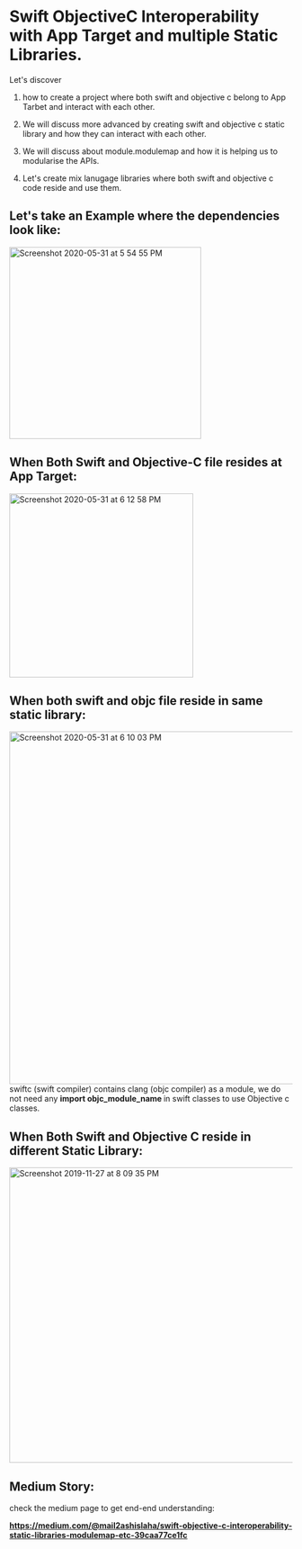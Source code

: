 # Swift ObjectiveC Interoperability with App Target and multiple Static Libraries.

Let's discover 
1. how to create a project where both swift and objective c belong to App Tarbet and interact with each other. 

2. We will discuss more advanced by creating swift and objective c static library and how they can interact with each other.

3. We will discuss about module.modulemap and how it is helping us to modularise the APIs.

4. Let's create mix lanugage libraries where both swift and objective c code reside and use them.

## Let's take an Example where the dependencies look like:
<img width="341" alt="Screenshot 2020-05-31 at 5 54 55 PM" src="https://user-images.githubusercontent.com/10649284/83352303-199f0680-a368-11ea-98ae-8997d72fef42.png">

## When Both Swift and Objective-C file resides at App Target:

<img width="327" alt="Screenshot 2020-05-31 at 6 12 58 PM" src="https://user-images.githubusercontent.com/10649284/83352615-684da000-a36a-11ea-9f57-f2f6f0166a04.png">

## When both swift and objc file reside in same static library:


<img width="627" alt="Screenshot 2020-05-31 at 6 10 03 PM" src="https://user-images.githubusercontent.com/10649284/83352574-0d1bad80-a36a-11ea-822e-8e4ca0d50dcd.png">
swiftc (swift compiler) contains clang (objc compiler) as a module, we do not need any <b> import objc_module_name </b> in swift classes to use Objective c classes.

## When Both Swift and Objective C reside in different Static Library:

<img width="525" alt="Screenshot 2019-11-27 at 8 09 35 PM" src="https://user-images.githubusercontent.com/10649284/70370837-39da9500-18f2-11ea-8378-8058162b212d.png">


## Medium Story:

check the medium page to get end-end understanding:

<b>https://medium.com/@mail2ashislaha/swift-objective-c-interoperability-static-libraries-modulemap-etc-39caa77ce1fc</b>

